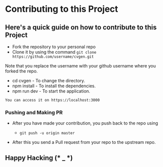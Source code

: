 # Contributing to this Project
## Here's a quick guide on how to contribute to this Project
* Fork the repository to your personal repo
* Clone it by using the command `git clone https://github.com/username/cvgen.git` 

Note that you replace the username with your github username where you forked the repo.

* cd cvgen - To change the directory.
* npm install - To install the dependencies.
* npm run dev - To start the application.

`You can access it on https://localhost:3000`

### Pushing and Making PR
* After you have made your contribution, you push back to the repo using 

    * `git push -u origin master`
* After this you send a Pull request from your repo to the upstream repo.

## Happy Hacking (* _ *)